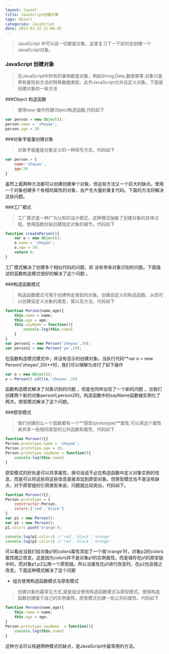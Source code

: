 ```yaml
---
layout: layout
title: JavaScript创建对象
tags: Object
categories: JavaScript
date: 2019-01-22 21:08:45
---
```



> JavaScript 中可以说一切都是对象，这里复习了一下如何去创建一个JavaScript对象。

<!-- more -->

### JavaScript 创建对象

> 在JavaScript中所有的事物都是对象，例如String,Date,数值等等,对象只是带有属性和方法的特殊数据类型。此外JavaScript允许自定义对象。下面是创建对象的一些方法

###Object 构造函数

> 使用new 操作符跟Object构造函数,代码如下

```javascript
var person = new Object();
person.name = 'zheyao';
person.age = 20
```

###对象字面量创建对象

> 对象字面量是对象定义的一种简写方式，代码如下

```javascript
var person = {
    name:'zheyao',
    age:20
}
```

虽然上面两种方法都可以创建创建单个对象，但这些方法又一个巨大的缺点。使用一个对象创建多个有相同属性的对象，会产生大量的重复代码。下面的方法将解决这些问题。

###工厂模式

> 工厂模式是一种广为认知的设计模式，这种模式抽象了创建对象的具体过程。使用函数封装创建指定对象的细节。代码如下

```javascript
function createPerson(){
    var o = new Object();
    o.name = 'zheyao';
    o.age = 20;
    return 0;
}
```

工厂模式解决了创建多个相似代码的问题，却 没有带来对象识别的问题。下面描述的函数构造模式很好的解决了这个问题 。

###构造函数模式

> 构造函数模式可用于创建特定类型的对象。创建自定义的构造函数，从而可以创建自定义对象的类型，属以及方法。代码如下

```javascript
function Person(name,age){
    this.name = name;
    this.age = age;
    this.sayName = function(){
        console.log(this.name)
    }
}
var person1 = new Person('zheyao',20);
var person2 = new Person('yw',19);
```

在函数构造模式模式中，并没有显示的创建对象。当执行代码**var o = new Person('zheyao',20)**时，我们可以理解为进行了如下操作

```javascript
var o = new Object();
o = Person().call(o,'zheyao',20)
```

函数构造模式解决了对象识别的问题 ，但是也同样出现了一个新的问题 ，当我们创建两个新的对象person1,person2时。构造函数中的sayName函数被实例化了两次。原型模式解决了这个问题。

###原型模式

>我们创建的么一个函数都有一个**原型(prototype)**属性,可以用这个属性来共享一些相同类型的公共函数和属性，代码如下

```javascript
function Person(){}
Person.prototype.name = 'zheyao';
Person.prototype.age = 20;
Person.prototype.sayName = function(){
    console.log(this.name)
}
```

原型模式的好处是可以共享属性，换句话说不必在构造函数中定义对象实例的信息，而是可以将这些将这些信息直接添加到原型对象。但原型模式也不是没有缺点，对于原型链的引用类型来说，问题就比较突出，代码如下。

```javascript
function Person(){};
Person.prototype = {
    constructor:Person,
    colors:['red','black']
}
var p1 = new Person();
var p2 = new Person();
p1.colors.push('orange');

console.log(p1.colors) //'red','black','orange'
console.log(p2.colors) //'red','black','orange'
```

可以看出当我们给对象p1的colors属性添加了一个值‘orange'时，对象p2的colors属性随之改变。这是因为colors并不是对象p1的实例属性。而是储存在p1的原型链中的。而对象p1,p2公用一个原型链。所以当属性在p1进行改变时。在p2也会随之改变。下面这种模式解决了这个问题

* 组合使用构造函数模式与原型模式

> 创建对象的最常见方式,就是组合使用构造函数模式与原型模式。使用构造函数创建属于自己的实例属性。原型模式创建一些公共的属性。代码如下

```javascript
function Person(name,age){
	this.name = name;
    this.age = age;
}
Person.prototype.sayName  = function(){
    console.log(this.name)
}
```

这种方法可以规避两种模式的缺点，是JavaScript中最常用的方法。
